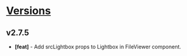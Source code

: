 # [Versions](https://github.com/Tracktor/design-system/releases)

## v2.7.5
- **[feat]** - Add srcLightbox props to Lightbox in FileViewer component.

